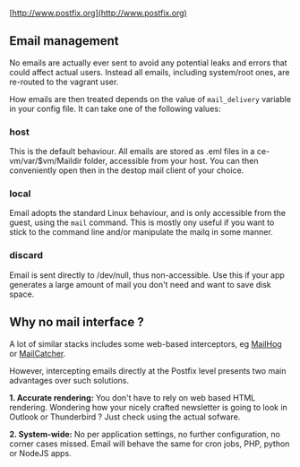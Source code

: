 
[http://www.postfix.org](http://www.postfix.org)

## Email management
No emails are actually ever sent to avoid any potential leaks and errors 
that could affect actual users.
Instead all emails, including system/root ones, are re-routed to the vagrant user.

How emails are then treated depends on the value of `mail_delivery` variable in 
your config file. It can take one of the following values:

### host
This is the default behaviour. All emails are stored as .eml files in a
ce-vm/var/$vm/Maildir folder, accessible from your host.
You can then conveniently open then in the destop mail client of your choice.

### local
Email adopts the standard Linux behaviour, and is only accessible from the guest,
using the `mail` command. This is mostly ony useful if you want to stick to the 
command line and/or manipulate the mailq in some manner.

### discard
Email is sent directly to /dev/null, thus non-accessible. 
Use this if your app generates a large amount of mail you don't need and
want to save disk space.

## Why no mail interface ?

A lot of similar stacks includes some web-based interceptors, 
eg [MailHog](https://github.com/mailhog/MailHog) or [MailCatcher](https://mailcatcher.me).

However, intercepting emails directly at the Postfix level presents two main
advantages over such solutions.

**1. Accurate rendering:** You don't have to rely on web based HTML rendering. 
Wondering how your nicely crafted newsletter is going to look in Outlook or 
Thunderbird ?
Just check using the actual sofware.

**2. System-wide:** No per application settings, no further configuration, 
no corner cases missed. Email will behave the same for cron jobs, 
PHP, python or NodeJS apps.